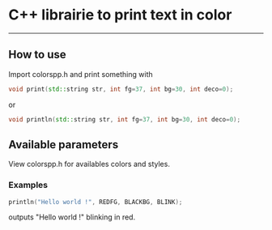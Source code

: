 # C++ librairie to print text in color
--------------------------------------

## How to use
Import colorspp.h and print something with

```cpp
void print(std::string str, int fg=37, int bg=30, int deco=0);
```
or
```cpp
void println(std::string str, int fg=37, int bg=30, int deco=0);
```
## Available parameters
View colorspp.h for availables colors and styles.

### Examples
```cpp
println("Hello world !", REDFG, BLACKBG, BLINK);
```
outputs "Hello world !" blinking in red.

